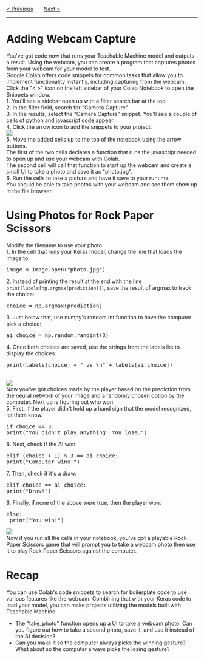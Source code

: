 <a href="/v3/ML-Intro/Running-Your-Models.md">&lt; Previous</a>
&nbsp;&nbsp;&nbsp;&nbsp;&nbsp;
<a href="/v3/ML-Intro/Teachable-Machine-Challenges.md">Next &gt;</a>
<hr>
<h1>Adding Webcam Capture</h1>
You've got code now that runs your Teachable Machine model and outputs a result. Using the webcam, you can create a program that captures photos from your webcam for your model to test.
<br>
Google Colab offers code snippets for common tasks that allow you to implement functionality instantly, including capturing from the webcam.
<br>
Click the "&lt; &gt;" icon on the left sidebar of your Colab Notebook to open the Snippets window.
<br>
1. You'll see a sidebar open up with a filter search bar at the top.
<br>
2. In the filter field, search for "Camera Capture"
<br>
3. In the results, select the "Camera Capture" snippet. You'll see a couple of cells of python and javascript code appear.
<br>
4. Click the arrow icon to add the snippets to your project.
<br>
<img src="https://i.imgur.com/YCFq2b4.png">
<br>
5. Move the added cells up to the top of the notebook using the arrow buttons.
<br>
The first of the two cells declares a function that runs the javascript needed to open up and use your webcam with Colab.
<br>
The second cell will call that function to start up the webcam and create a small UI to take a photo and save it as "photo.jpg".
<br>
6. Run the cells to take a picture and have it save to your runtime.
<br>
You should be able to take photos with your webcam and see them show up in the file browser.
<h1>Using Photos for Rock Paper Scissors</h1>
Modify the filename to use your photo.
<br>
1. In the cell that runs your Keras model, change the line that loads the image to:
<pre>image = Image.open("photo.jpg")</pre>
2. Instead of printing the result at the end with the line <code>print(labels[np.argmax(prediction)])</code>,  save the result of argmax to track the choice:
<pre>choice = np.argmax(prediction)</pre>
3. Just below that, use numpy's random int function to have the computer pick a choice:
<pre>ai_choice = np.random.randint(3)</pre>
4. Once both choices are saved, use the strings from the labels list to display the choices:
<pre>print(labels[choice] + " vs \n" + labels[ai_choice])</pre>
<br>
<img src="https://i.imgur.com/YKMW3sE.png">
<br>
Now you've got choices made by the player based on the prediction from the neural network of your image and a randomly chosen option by the computer. Next up is figuring out who won.
<br>
5. First, if the player didn't hold up a hand sign that the model recognized, let them know.
<pre>
if choice == 3:
print("You didn't play anything! You lose.")
</pre>
6. Next, check if the AI won:
<pre>
elif (choice + 1) % 3 == ai_choice:
print("Computer wins!")
</pre>
7. Then, check if it's a draw:
<pre>
elif choice == ai_choice:
print("Draw!")
</pre>
8. Finally, if none of the above were true, then the player won:
<pre>
else:
 print("You win!")
</pre>
<img src="https://i.imgur.com/SdtRLdT.png">
<br>
Now if you run all the cells in your notebook, you've got a playable Rock Paper Scissors game that will prompt you to take a webcam photo then use it to play Rock Paper Scissors against the computer.
<h1>Recap</h1>
You can use Colab's code snippets to search for boilerplate code to use various features like the webcam. Combining that with your Keras code to load your model, you can make projects utilizing the models built with Teachable Machine.
<ul>
  <li>The "take_photo" function opens up a UI to take a webcam photo. Can you figure out how to take a second photo, save it, and use it instead of the AI decision?</li>
  <li>Can you make it so the computer always picks the winning gesture? What about so the computer always picks the losing gesture?</li>
</ul>

